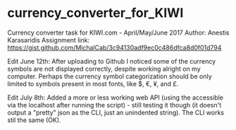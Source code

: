# currency_converter_for_KIWI
Currency converter task for KIWI.com - April/May/June 2017
Author: Anestis Karasaridis
Assignment link: https://gist.github.com/MichalCab/3c94130adf9ec0c486dfca8d0f01d794


Edit June 12th: After uploading to Github I noticed some of the currency symbols are not displayed correctly, despite working alright on my computer. Perhaps the currency symbol categorization should be only limited to symbols present in most fonts, like $, €, ¥, and £.

Edit July 8th: Added a more or less working web API (using the accessible via the localhost after running the script) - still testing it though (it doesn't output a "pretty" json as the CLI, just an unindented string). The CLI works stil the same (OK).
